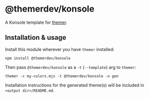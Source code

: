 # @themerdev/konsole

A Konsole template for [themer](https://github.com/themerdev/themer).

## Installation & usage

Install this module wherever you have `themer` installed:

    npm install @themerdev/konsole

Then pass `@themerdev/konsole` as a `-t` (`--template`) arg to `themer`:

    themer -c my-colors.mjs -t @themerdev/konsole -o gen

Installation instructions for the generated theme(s) will be included in `<output dir>/README.md`.
